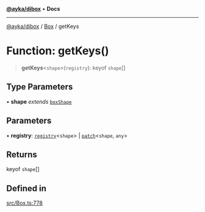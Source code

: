 [**@ayka/dibox**](../../../README.md) • **Docs**

***

[@ayka/dibox](../../../globals.md) / [Box](../README.md) / getKeys

# Function: getKeys()

> **getKeys**\<`shape`\>(`registry`): keyof `shape`[]

## Type Parameters

• **shape** *extends* [`boxShape`](../type-aliases/boxShape.md)

## Parameters

• **registry**: [`registry`](../type-aliases/registry.md)\<`shape`\> \| [`patch`](../type-aliases/patch.md)\<`shape`, `any`\>

## Returns

keyof `shape`[]

## Defined in

[src/Box.ts:778](https://github.com/AndreyMork/dibox/blob/695789d45a4ef94d6e684c565b58e5a5027b964e/src/Box.ts#L778)

